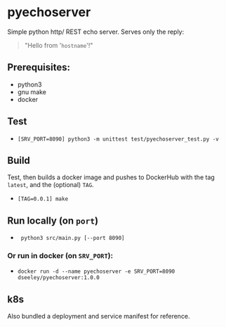 # pyechoserver

Simple python http/ REST echo server.  Serves only the reply: 
> "Hello from '`hostname`'!"

## Prerequisites:
+ python3
+ gnu make
+ docker

## Test
+ `[SRV_PORT=8090] python3 -m unittest test/pyechoserver_test.py -v`

## Build
Test, then builds a docker image and pushes to DockerHub with the tag `latest`, and the (optional) `TAG`.
+ `[TAG=0.0.1] make`

## Run locally (on `port`)
+ ` python3 src/main.py [--port 8090]`

### Or run in docker (on `SRV_PORT`):
+ `docker run -d --name pyechoserver -e SRV_PORT=8090 dseeley/pyechoserver:1.0.0`

## k8s
Also bundled a deployment and service manifest for reference.
